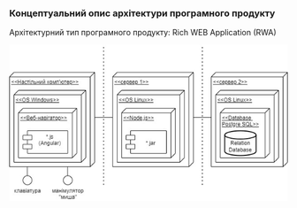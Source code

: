 ### Концептуальний опис архітектури програмного продукту
Архітектурний тип програмного продукту: Rich WEB Application (RWA)


![](https://github.com/oleksandrblazhko/ai204-babich/blob/ai-204-babich_with-laboratory_work_4/1-SoftwareRequirements/1.5-SoftwareProjectPlanning/1.5.1-SoftwareArchitectConcept/DeploymentDiagram.jpg)
